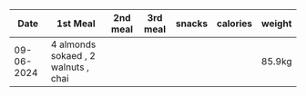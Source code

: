 | Date | 1st Meal | 2nd meal | 3rd meal | snacks | calories | weight |
| ----------- | ----------- | ----------- | ----------- | ----------- | ----------- | ----------- |
| 09-06-2024 | 4 almonds sokaed , 2 walnuts , chai | | | | |85.9kg |

